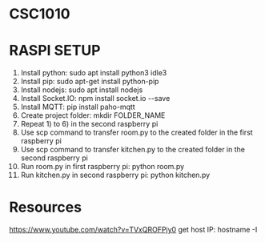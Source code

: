 # CSC1010

RASPI SETUP
=======================
1) Install python: sudo apt install python3 idle3
2) Install pip: sudo apt-get install python-pip
3) Install nodejs: sudo apt install nodejs
4) Install Socket.IO: npm install socket.io --save
5) Install MQTT: pip install paho-mqtt
6) Create project folder: mkdir FOLDER_NAME
7) Repeat 1) to 6) in the second raspberry pi
8) Use scp command to transfer room.py to the created folder in the first raspberry pi
9) Use scp command to transfer kitchen.py to the created folder in the second raspberry pi
10) Run room.py in first raspberry pi: python room.py
11) Run kitchen.py in second raspberry pi: python kitchen.py


Resources
======================
https://www.youtube.com/watch?v=TVxQROFPjy0
get host IP: hostname -I

